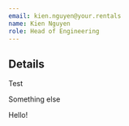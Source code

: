 ```yaml
---
email: kien.nguyen@your.rentals
name: Kien Nguyen
role: Head of Engineering
---
```


## Details

Test


Something else

Hello!
